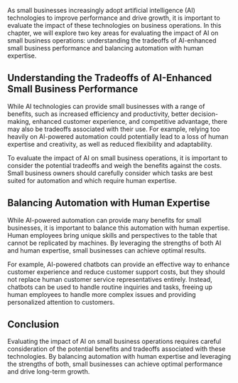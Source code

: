 

As small businesses increasingly adopt artificial intelligence (AI) technologies to improve performance and drive growth, it is important to evaluate the impact of these technologies on business operations. In this chapter, we will explore two key areas for evaluating the impact of AI on small business operations: understanding the tradeoffs of AI-enhanced small business performance and balancing automation with human expertise.

Understanding the Tradeoffs of AI-Enhanced Small Business Performance
---------------------------------------------------------------------

While AI technologies can provide small businesses with a range of benefits, such as increased efficiency and productivity, better decision-making, enhanced customer experience, and competitive advantage, there may also be tradeoffs associated with their use. For example, relying too heavily on AI-powered automation could potentially lead to a loss of human expertise and creativity, as well as reduced flexibility and adaptability.

To evaluate the impact of AI on small business operations, it is important to consider the potential tradeoffs and weigh the benefits against the costs. Small business owners should carefully consider which tasks are best suited for automation and which require human expertise.

Balancing Automation with Human Expertise
-----------------------------------------

While AI-powered automation can provide many benefits for small businesses, it is important to balance this automation with human expertise. Human employees bring unique skills and perspectives to the table that cannot be replicated by machines. By leveraging the strengths of both AI and human expertise, small businesses can achieve optimal results.

For example, AI-powered chatbots can provide an effective way to enhance customer experience and reduce customer support costs, but they should not replace human customer service representatives entirely. Instead, chatbots can be used to handle routine inquiries and tasks, freeing up human employees to handle more complex issues and providing personalized attention to customers.

Conclusion
----------

Evaluating the impact of AI on small business operations requires careful consideration of the potential benefits and tradeoffs associated with these technologies. By balancing automation with human expertise and leveraging the strengths of both, small businesses can achieve optimal performance and drive long-term growth.
